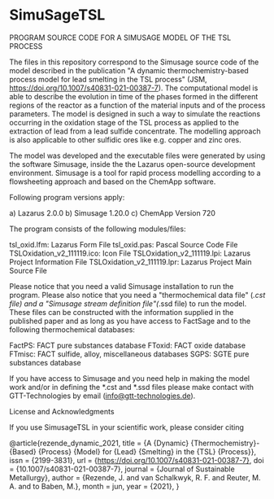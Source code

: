 # SimuSageTSL
PROGRAM SOURCE CODE FOR A SIMUSAGE MODEL OF THE TSL PROCESS

The files in this repository correspond to the Simusage source code of the model described in the
publication "A dynamic thermochemistry-based process model for lead smelting in the TSL process"
(JSM, https://doi.org/10.1007/s40831-021-00387-7). The computational model is able to describe the evolution in time of the phases formed
in the different regions of the reactor as a function of the material inputs and of the process parameters.
The model is designed in such a way to simulate the reactions occurring in the oxidation stage of the TSL
process as applied to the extraction of lead from a lead sulfide concentrate. The modelling approach is also
applicable to other sulfidic ores like e.g. copper and zinc ores.

The model was developed and the executable files were generated by using the software Simusage, inside the 
the Lazarus open-source development environment. Simusage is a tool for rapid process modelling according 
to a flowsheeting approach and based on the ChemApp software.

Following program versions apply:

a) Lazarus 2.0.0
b) Simusage 1.20.0
c) ChemApp Version 720

The program consists of the following modules/files:

tsl_oxid.lfm: Lazarus Form File
tsl_oxid.pas: Pascal Source Code File
TSLOxidation_v2_111119.ico: Icon File
TSLOxidation_v2_111119.lpi: Lazarus Project Information File
TSLOxidation_v2_111119.lpr: Lazarus Project Main Source File

Please notice that you need a valid Simusage installation to run the program. Please also notice that
you need a "thermochemical data file" (*.cst file) and a "Simusage stream definition file"(*.ssd file) to run 
the model. These files can be constructed with the information supplied in the published paper and as long as 
you have access to FactSage and to the following thermochemical databases:

FactPS: FACT pure substances database
FToxid: FACT oxide database
FTmisc: FACT sulfide, alloy, miscellaneous databases
SGPS: SGTE pure substances database

If you have access to Simusage and you need help in making the model work and/or in defining the *.cst 
and *.ssd files please make contact with GTT-Technologies by email (info@gtt-technologies.de).

License and Acknowledgments

If you use SimusageTSL in your scientific work, please consider citing

@article{rezende_dynamic_2021,
	title = {A {Dynamic} {Thermochemistry}-{Based} {Process} {Model} for {Lead} {Smelting} in the {TSL} {Process}},
	issn = {2199-3831},
	url = {https://doi.org/10.1007/s40831-021-00387-7},
	doi = {10.1007/s40831-021-00387-7},
	journal = {Journal of Sustainable Metallurgy},
	author = {Rezende, J. and van Schalkwyk, R. F. and Reuter, M. A. and to Baben, M.},
	month = jun,
	year = {2021},
}
